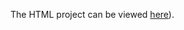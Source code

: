 The HTML project can be viewed [here](https://github.com/Photon-einstein/Udacity_Introduction_to_Programming/master/1-HTML/notes.html)).
